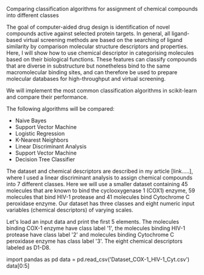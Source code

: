  Comparing classification algorithms for assignment of chemical compounds into different classes

 The goal of computer-aided drug design is identification of 
 novel compounds active against selected protein targets. In general, 
 all ligand-based virtual screening methods are based on the searching of 
 ligand similarity by comparison molecular structure descriptors and properties. 
 Here, I will show how to use chemical descriptor in categorising molecules 
 based on their biological functions. These features can classify compounds 
 that are diverse in substructure but nonetheless bind to the same 
 macromolecular binding sites, and can therefore be used to prepare molecular 
 databases for high-throughput and virtual screening.

 We will implement the most common classification algorithms in scikit-learn and
 compare their performance.

 The following algorithms will be compared:

 - Naive Bayes
 - Support Vector Machine
 - Logistic Regression
 - K-Nearest Neighbors
 - Linear Discriminant Analysis
 - Support Vector Machine
 - Decision Tree Classifier

 The dataset and chemical descriptors are described in my article [link.....], where 
 I used a linear discriminant analysis to assign chemical compounds into 7 different 
 classes.
 Here we will use a smaller dataset containing 45 molecules that are known to bind
 the cyclooxygenase 1 (COX1) enzyme, 59 molecules that bind HIV-1 protease and 41 molecules bind 
 Cytochrome C peroxidase enzyme.
 Our dataset has three classes and eight numeric input variables (chemical descriptors) of varying scales.

 Let's load an input data and print the first 5 elements. The molecules binding COX-1 enzyme have class label '1',
 the molecules binding HIV-1 protease have class label '2' and molecules binding Cytochrome C peroxidase enzyme has
 class label '3'. The eight chemical descriptors labeled as D1-D8.

import pandas as pd
data = pd.read_csv('Dataset_COX-1_HIV-1_Cyt.csv')
data[0:5]
